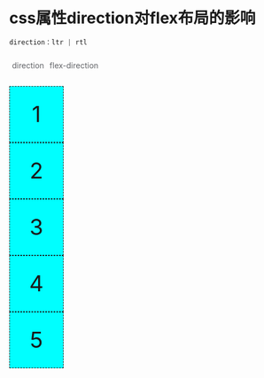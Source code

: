 # css属性direction对flex布局的影响

```css
direction：ltr | rtl 
```

<div style="display: flex">
  <div class="form-label">direction</div>
  <el-select v-model="formInline.value" placeholder="请选择" @change="changeItem" clearable>
    <el-option v-for="item in options" :key="item.value" :label="item.label" :value="item.value"></el-option>
  </el-select>
  <div class="form-label">flex-direction</div>
  <el-select v-model="formInline.value1" placeholder="请选择" @change="changeItem1" clearable>
    <el-option v-for="item in options1" :key="item.value" :label="item.label" :value="item.value"></el-option>
  </el-select>
</div>
<br/>
<div :class="'flex container' + css + css1">
  <div class="item">1</div>
  <div class="item">2</div>
  <div class="item">3</div>
  <div class="item">4</div>
  <div class="item">5</div>
</div>

<script>
export default {
  data () {
    return {
      formInline: {
        value: "",
        value1: ""
      },
      msg1: "```css\n direction：ltr | rtl \n```",
      css: "",
      css1: "",
      options: [
        {label: "ltr", value: "ltr"},
        {label: "rtl", value: "rtl"}
      ],
      options1: [
        {label: "row", value: "row"},
        {label: "row-reverse", value: "row-reverse"},
        {label: "column", value: "column"},
        {label: "column-reverse", value: "column-reverse"}
      ]
    };
  },
  mounted () {
  },
  methods: {
    changeItem (value) {
      this.css = " " + value;
      console.log(value);
    },
    changeItem1 (value) {
      this.css1 = " " + value;
      console.log(value);
    }
  }
};
</script>

<style scoped>
.lrt {
  direction: ltr;
}
.rtl {
  direction: rtl;
}
.row {
  flex-direction: row;
}
.row-reverse {
  flex-direction: row-reverse;
}
.column {
  flex-direction: column;
}
.form-label {
  vertical-align: middle;
  font-size: 14px;
  color: #606266;
  line-height: 40px;
  padding: 0 5px;
  box-sizing: border-box;
}
.column-reverse {
  flex-direction: column-reverse;
}
img {
  max-width: 70%;
  height: auto;
}
.flex {
  display: flex;
}
.container {
  width: 100%;
  background: yellow;
}
.item {
  border: dashed 1px;
  font-size: 40px;
  height: 100px;
  width: 19%;
  display: flex;
  align-items: center;
  justify-content: center;
  background: cyan;
}
</style>
